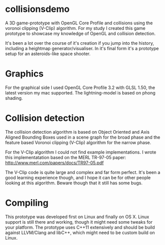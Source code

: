 collisionsdemo
==============
A 3D game-prototype with OpenGL Core Profile and collisions using the voronoi clipping (V-Clip) algorithm.
For my study I created this game prototype to showcase my knowledge of OpenGL and collision detection.

It's been a lot over the course of it's creation if you jump into the history, including a heightmap
generator/visualiser. In it's final form it's a prototype setup for an asteroids-like space shooter.

# Graphics
For the graphical side I used OpenGL Core Profile 3.2 with GLSL 1.50, the latest version my mac supported.
The lightning-model is based on phong shading.

# Collision detection
The collision detection algorithm is based on Object Oriented and Axis Aligned Bounding Boxes used in a scene graph
for the broad phase and the feature based Voronoi clipping (V-Clip) algorithm for the narrow phase.

For the V-Clip algorithm I could not find example implementations. I wrote this implementatation based on the
MERL TR-97-05 paper: http://www.merl.com/papers/docs/TR97-05.pdf

The V-Clip code is quite large and complex and far form perfect. It's been a good learning experience though, and
I hope it can be for other people looking at this algorithm. Beware though that it still has some bugs.

# Compiling
This prototype was developed first on Linux and finally on OS X. Linux support is still there and working, though
it might need some tweaks for your platform. The prototype uses C++11 extensively and should be build against
LLVM/Clang and libC++, which might need to be custom build on Linux.
